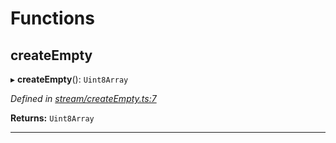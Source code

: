 

# Functions

<a id="createempty"></a>

##  createEmpty

▸ **createEmpty**(): `Uint8Array`

*Defined in [stream/createEmpty.ts:7](https://github.com/polkadot-js/common/blob/5158cef/packages/trie-codec/src/stream/createEmpty.ts#L7)*

**Returns:** `Uint8Array`

___

